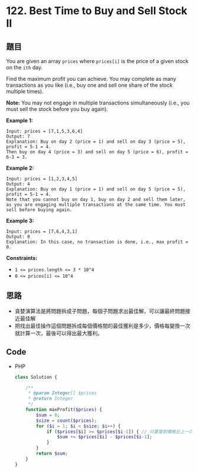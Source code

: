 # 122. Best Time to Buy and Sell Stock II

## 題目

You are given an array `prices` where `prices[i]` is the price of a given stock on the `ith` day.

Find the maximum profit you can achieve. You may complete as many transactions as you like (i.e., buy one and sell one share of the stock multiple times).

**Note:** You may not engage in multiple transactions simultaneously (i.e., you must sell the stock before you buy again).

**Example 1:**

```
Input: prices = [7,1,5,3,6,4]
Output: 7
Explanation: Buy on day 2 (price = 1) and sell on day 3 (price = 5), profit = 5-1 = 4.
Then buy on day 4 (price = 3) and sell on day 5 (price = 6), profit = 6-3 = 3.

```

**Example 2:**

```
Input: prices = [1,2,3,4,5]
Output: 4
Explanation: Buy on day 1 (price = 1) and sell on day 5 (price = 5), profit = 5-1 = 4.
Note that you cannot buy on day 1, buy on day 2 and sell them later, as you are engaging multiple transactions at the same time. You must sell before buying again.

```

**Example 3:**

```
Input: prices = [7,6,4,3,1]
Output: 0
Explanation: In this case, no transaction is done, i.e., max profit = 0.

```

**Constraints:**

- `1 <= prices.length <= 3 * 10^4`
- `0 <= prices[i] <= 10^4`

## 思路

- 貪婪演算法是將問題拆成子問題，每個子問題求出最佳解，可以讓最終問題接近最佳解
- 把找出最佳操作這個問題拆成每個價格間的最佳獲利是多少，價格每變換一次就計算一次，最後可以得出最大獲利。

## Code

- PHP

    ```php
    class Solution {

        /**
         * @param Integer[] $prices
         * @return Integer
         */
        function maxProfit($prices) {
            $sum = 0;
            $size = count($prices);
            for ($i = 1; $i < $size; $i++) {
                if ($prices[$i] >= $prices[$i-1]) { // 只要當前價格比上一次價格高就計算一次
                    $sum += $prices[$i] - $prices[$i-1];
                }
            }
            return $sum;
        }
    }
    ```